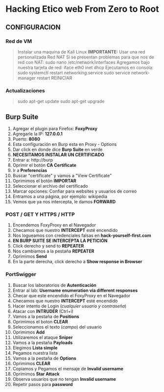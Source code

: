 # Hacking Etico web From Zero to Root

## CONFIGURACION


### Red de VM

> Instalar una maquina de Kali Linux
> __IMPORTANTE:__ Usar una red personalizada Red NAT
> Si se presentan problemas para que nos de red con NAT:
> sudo nano /etc/network/interfaces
> Agregamos bajo nuestra tarjeta de red:
> iface eth0 inet dhcp
> Ejecutamos en consola:
> sudo systemctl restart networking.service
> sudo service network-manager restart
> REINICIAR


### Actualizaciones

> sudo apt-get update
> sudo apt-get upgrade


## Burp Suite

1. Agregar el plugin para Firefox: __FoxyProxy__
2. Agregarle la IP: __127.0.0.1__
3. Puerto: __8080__
4. Esta configuración en Burp esta en Proxy - Options
5. Dar click en donde dice __Burp Suite__ en verde
6. __NECESITAMOS INSTALAR UN CERTIFICADO__
7. Entrar a: http://burp
8. Oprimir el botón __CA Certificate__
9. Ir a __Preferencias__
10. Buscar "certificate" y vamos a "View Certificate"
11. Oprimimos el botón __IMPORTAR__
12. Seleccionar el archivo del certificado
13. Marcar opciones: Confiar para websites y usuarios de correo
14. Entramos a una página, por ejemplo: wikipedia
15. Vemos que ya nos intercepta, le damos __FORWARD__

### POST / GET Y HTTPS / HTTP

1. Encendemos FoxyProxy en el Navegador
2. Checamos que nuestro __INTERCEPT__ esté encendido
3. Nos logueamos con credenciales falsas en __hack-yourself-first.com__
4. __EN BURP SUITE SE INTERCEPTA LA PETICIÓN__
5. Click derecho y send to __REPEATER__
6. Nos cambiamos a la pestaña __REPEATER__
7. Oprimimos __Send__
8. En la parte derecha, click derecho a __Show response in Browser__


### PortSwigger

1. Buscar los laboratorios de __Autenticación__
2. Entrar al lab: __Username enumeration via different responses__
3. Checar que este encendido el FoxyProxy en el Navegador
4. Checamos que nuestro __INTERCEPT__ esté encendido
5. Hacer intento de Login (_cualquier usuario y contraseña_)
6. Atacar con __INTRUDER__ (Ctrl+i)
7. Vamos a la pestaña de __Positions__
8. Oprimimos el boton __CLEAR__
9. Seleccionamos el texto (_campo_) del usuario
10. Oprimimos __Add__
11. Utilizaremos el ataque __Sniper__
12. Vamos a la pestaña __Payloads__
13. Elegimos __Lista simple__
14. Pegamos nuestra lista
15. Vamos a la pestaña de __Options__
16. Oprimimos __CLEAR__
17. Copiamos y Pegamos el mensaje de __Invalid username__
18. Oprimimos __Star Attack__
19. Observa usuarios que no tengan __Invalid username__
20. Repetir pasos para __password__

























































